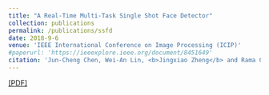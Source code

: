 ```yaml
---
title: "A Real-Time Multi-Task Single Shot Face Detector"
collection: publications
permalink: /publications/ssfd
date: 2018-9-6
venue: 'IEEE International Conference on Image Processing (ICIP)'
#paperurl: 'https://ieeexplore.ieee.org/document/8451649'
citation: 'Jun-Cheng Chen, Wei-An Lin, <b>Jingxiao Zheng</b> and Rama Chellappa. <b>ICIP 2018.</b>'
---
```

[[PDF]](https://ieeexplore.ieee.org/document/8451649)
